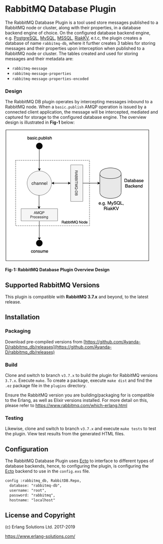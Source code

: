 # RabbitMQ Database Plugin


The RabbitMQ Database Plugin is a tool used store messages published to a RabbitMQ node or cluster, along with their properties, in a database backend engine of choice. On the configured database backend engine, e.g. [PostgreSQL](https://www.postgresql.org/), [MySQL](https://www.mysql.com/), [MSSQL](https://www.microsoft.com/en-in/sql-server/sql-server-2019), [RiakKV](https://docs.riak.com/index.html), e.t.c, the plugin creates a database of name `rabbitmq-db`, where it further creates 3 tables for storing messages and their properties upon interception when published to a RabbitMQ node or cluster. The tables created and used for storing messages and their metadata are:

- `rabbitmq-message`
- `rabbitmq-message-properties`
- `rabbitmq-message-properties-encoded`

### Design

The RabbitMQ DB plugin operates by intercepting messages inbound to a RabbitMQ node. When a `basic.publish` AMQP operation is issued by a connected client application, the message will be intercepted, mediated and captured for storage to the configured database engine. The overview design is illustrated in **Fig-1** below:

![inline fit](./priv/images/rabbitmq_db_design.png)

**Fig-1: RabbitMQ Database Plugin Overview Design**


## Supported RabbitMQ Versions

This plugin is compatible with **RabbitMQ 3.7.x** and beyond, to the latest release.

## Installation

### Packaging

Download pre-compiled versions from [https://github.com/Ayanda-D/rabbitmq_db/releases](https://github.com/Ayanda-D/rabbitmq_db/releases)

### Build

Clone and switch to branch `v3.7.x` to build the plugin for RabbitMQ versions `3.7.x`. Execute `make`. To create a package, execute `make dist` and find the `.ez` package file in the `plugins` directory.

Ensure the RabbitMQ version you are building/packaging for is compatible to the Erlang, as well as Elixir versions installed. For more detail on this, please refer to https://www.rabbitmq.com/which-erlang.html

### Testing

Likewise, clone and switch to branch `v3.7.x` and execute `make tests` to test the plugin. View test results from the generated HTML files.

## Configuration

The RabbitMQ Database Plugin uses [Ecto](https://github.com/elixir-ecto/ecto) to interface to different types of database backends, hence, to configuring the plugin, is configuring the [Ecto](https://github.com/elixir-ecto/ecto) backend to use in the `config.exs` file.

```
config :rabbitmq_db, RabbitDB.Repo,
  database: "rabbitmq-db",
  username: "root",
  password: "rabbitmq",
  hostname: "localhost"
```

## License and Copyright

(c) Erlang Solutions Ltd. 2017-2019

https://www.erlang-solutions.com/
